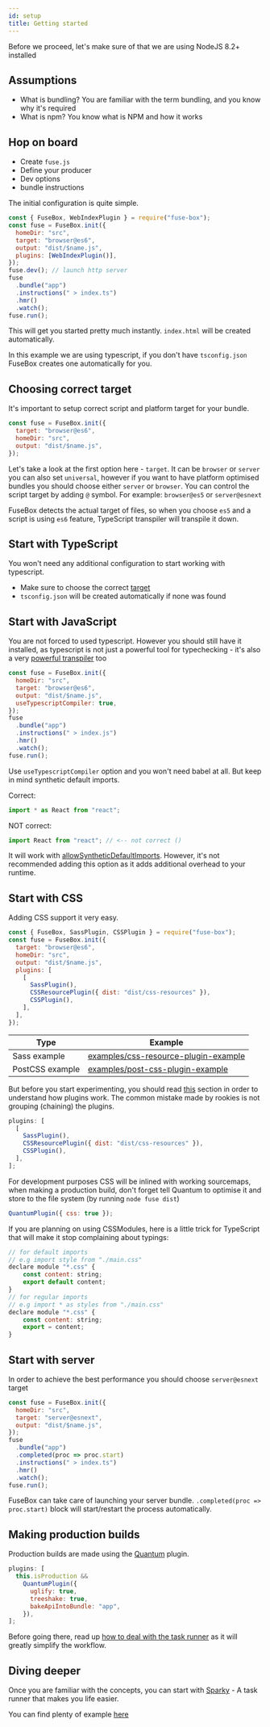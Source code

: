 ```yaml
---
id: setup
title: Getting started
---
```


Before we proceed, let's make sure of that we are using NodeJS 8.2+ installed

## Assumptions

- What is bundling? You are familiar with the term bundling, and you know why
  it's required
- What is npm? You know what is NPM and how it works

## Hop on board

- Create `fuse.js`
- Define your producer
- Dev options
- bundle instructions

The initial configuration is quite simple.

```js
const { FuseBox, WebIndexPlugin } = require("fuse-box");
const fuse = FuseBox.init({
  homeDir: "src",
  target: "browser@es6",
  output: "dist/$name.js",
  plugins: [WebIndexPlugin()],
});
fuse.dev(); // launch http server
fuse
  .bundle("app")
  .instructions(" > index.ts")
  .hmr()
  .watch();
fuse.run();
```

This will get you started pretty much instantly. `index.html` will be created
automatically.

In this example we are using typescript, if you don't have `tsconfig.json`
FuseBox creates one automatically for you.

## Choosing correct target

It's important to setup correct script and platform target for your bundle.

```js
const fuse = FuseBox.init({
  target: "browser@es6",
  homeDir: "src",
  output: "dist/$name.js",
});
```

Let's take a look at the first option here - `target`. It can be `browser` or
`server` you can also set `universal`, however if you want to have platform
optimised bundles you should choose either `server` or `browser`. You can
control the script target by adding `@` symbol. For example: `browser@es5` or
`server@esnext`

FuseBox detects the actual target of files, so when you choose `es5` and a
script is using `es6` feature, TypeScript transpiler will transpile it down.

## Start with TypeScript

You won't need any additional configuration to start working with typescript.

- Make sure to choose the correct [target](#choosing-correct-target)
- `tsconfig.json` will be created automatically if none was found

## Start with JavaScript

You are not forced to used typescript. However you should still have it
installed, as typescript is not just a powerful tool for typechecking - it's
also a very [powerful transpiler](/page/configuration#usetypescriptcompiler) too

```js
const fuse = FuseBox.init({
  homeDir: "src",
  target: "browser@es6",
  output: "dist/$name.js",
  useTypescriptCompiler: true,
});
fuse
  .bundle("app")
  .instructions(" > index.js")
  .hmr()
  .watch();
fuse.run();
```

Use `useTypescriptCompiler` option and you won't need babel at all. But keep in
mind synthetic default imports.

Correct:

```js
import * as React from "react";
```

NOT correct:

```js
import React from "react"; // <-- not correct ()
```

It will work with
[allowSyntheticDefaultImports](/page/configuration#allowSyntheticDefaultImports).
However, it's not recommended adding this option as it adds additional overhead
to your runtime.

## Start with CSS

Adding CSS support it very easy.

```js
const { FuseBox, SassPlugin, CSSPlugin } = require("fuse-box");
const fuse = FuseBox.init({
  target: "browser@es6",
  homeDir: "src",
  output: "dist/$name.js",
  plugins: [
    [
      SassPlugin(),
      CSSResourcePlugin({ dist: "dist/css-resources" }),
      CSSPlugin(),
    ],
  ],
});
```

| Type            | Example                                                                                                                                |
| --------------- | -------------------------------------------------------------------------------------------------------------------------------------- |
| Sass example    | [examples/css-resource-plugin-example](https://github.com/fuse-box/fuse-box-examples/tree/master/examples/css-resource-plugin-example) |
| PostCSS example | [examples/post-css-plugin-example](https://github.com/fuse-box/fuse-box-examples/tree/master/examples/post-css-plugin-example)         |

But before you start experimenting, you should read [this](/page/about-plugins)
section in order to understand how plugins work. The common mistake made by
rookies is not grouping (chaining) the plugins.

```js
plugins: [
  [
    SassPlugin(),
    CSSResourcePlugin({ dist: "dist/css-resources" }),
    CSSPlugin(),
  ],
];
```

For development purposes CSS will be inlined with working sourcemaps, when
making a production build, don't forget tell Quantum to optimise it and store to
the file system (by running `node fuse dist`)

```js
QuantumPlugin({ css: true });
```

If you are planning on using CSSModules, here is a little trick for TypeScript
that will make it stop complaining about typings:

```js
// for default imports
// e.g import style from "./main.css"
declare module "*.css" {
    const content: string;
    export default content;
}
// for regular imports
// e.g import * as styles from "./main.css"
declare module "*.css" {
    const content: string;
    export = content;
}
```

## Start with server

In order to achieve the best performance you should choose `server@esnext`
target

```js
const fuse = FuseBox.init({
  homeDir: "src",
  target: "server@esnext",
  output: "dist/$name.js",
});
fuse
  .bundle("app")
  .completed(proc => proc.start)
  .instructions(" > index.ts")
  .hmr()
  .watch();
fuse.run();
```

FuseBox can take care of launching your server bundle.
`.completed(proc => proc.start)` block will start/restart the process
automatically.

## Making production builds

Production builds are made using the [Quantum](/page/quantum) plugin.

```js
plugins: [
  this.isProduction &&
    QuantumPlugin({
      uglify: true,
      treeshake: true,
      bakeApiIntoBundle: "app",
    }),
];
```

Before going there, read up
[how to deal with the task runner](/page/getting-started-with-sparky) as it will
greatly simplify the workflow.

## Diving deeper

Once you are familiar with the concepts, you can start with
[Sparky](/page/sparky) - A task runner that makes you life easier.

You can find plenty of example
[here](https://github.com/fuse-box/fuse-box-examples/tree/master/examples)
